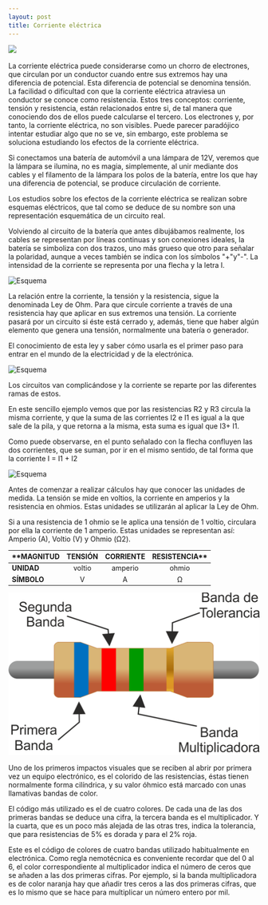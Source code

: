 ```yaml
---
layout: post
title: Corriente eléctrica
---
```


[<img src="/images/Untitled-Sketch-2_esquemático.png">](/2022-01-14-corriente-electrica)

La corriente eléctrica puede considerarse como un chorro de electrones, que circulan por un conductor cuando entre sus extremos hay una diferencia de potencial. Esta diferencia de potencial se denomina tensión. La facilidad o dificultad con que la corriente eléctrica atraviesa un conductor se conoce como resistencia. Estos tres conceptos: corriente, tensión y resistencia, están relacionados entre si, de tal manera que conociendo dos de ellos puede calcularse el tercero.
Los electrones y, por tanto, la corriente eléctrica, no son visibles. Puede parecer paradójico intentar estudiar algo que no se ve, sin embargo, este problema se soluciona estudiando los efectos de la corriente eléctrica.

Si conectamos una batería de automóvil a una lámpara de 12V, veremos que la lámpara se ilumina, no es magia, simplemente, al unir mediante dos cables y el filamento de la lámpara los polos de la batería, entre los que hay una diferencia de potencial, se produce circulación de corriente.

Los estudios sobre los efectos de la corriente eléctrica se realizan sobre esquemas eléctricos, que tal como se deduce de su nombre son una representación esquemática de un circuito real.

Volviendo al circuito de la batería que antes dibujábamos realmente, los cables se representan por líneas continuas y son conexiones ideales, la batería se simboliza con dos trazos, uno más grueso que otro para señalar la polaridad, aunque a veces también se indica con los símbolos "+"y"-". La intensidad de la corriente se representa por una flecha y la letra I.
  
![Esquema](/images/Untitled-Sketch-2_esquemático.png)
  
La relación entre la corriente, la tensión y la resistencia, sigue la denominada Ley de Ohm. Para que circule corriente a través de una resistencia hay que aplicar en sus extremos una tensión. La corriente pasará por un circuito si éste está cerrado y, además, tiene que haber algún elemento que genera una tensión, normalmente una batería o generador.

El conocimiento de esta ley y saber cómo usarla es el primer paso para entrar en el mundo de la electricidad y de la electrónica.

![Esquema](/images/Untitled-Sketch-2_1_esquemático.png)

Los circuitos van complicándose y la corriente se reparte por las diferentes ramas de estos.

En este sencillo ejemplo vemos que por las resistencias R2 y R3 circula la misma corriente, y que la suma de las corrientes I2 e I1 es igual a la que sale de la pila, y que retorna a la misma, esta suma es igual que I3+ I1.

Como puede observarse, en el punto señalado con la flecha confluyen las dos corrientes, que se suman, por ir en el mismo sentido, de tal forma que la corriente I = I1 + I2

![Esquema](/images/Untitled-Sketch-2_2_esquemático.png)

Antes de comenzar a realizar cálculos hay que conocer las unidades de medida. La tensión se mide en voltios, la corriente en amperios y la resistencia en ohmios. Estas unidades se utilizarán al aplicar la Ley de Ohm.

Si a una resistencia de 1 ohmio se le aplica una tensión de 1 voltio, circulara por ella la corriente de 1 amperio. Estas unidades se representan así: Amperio (A), Voltio (V) y Ohmio (Ω2).

| **MAGNITUD|TENSIÓN|CORRIENTE|RESISTENCIA**|
| ------------- |:-------------:|:-----:|:-----:|
| **UNIDAD**|voltio|amperio|ohmio|
| **SÍMBOLO**|V|A|Ω|

![Código de colores](/images/resistencia_electrica_1.png)

Uno de los primeros impactos visuales que se reciben al abrir por primera vez un equipo electrónico, es el colorido de las resistencias, éstas tienen normalmente forma cilíndrica, y su valor óhmico está marcado con unas llamativas bandas de color.

El código más utilizado es el de cuatro colores. De cada una de las dos primeras bandas se deduce una cifra, la tercera banda es el multiplicador. Y la cuarta, que es un poco más alejada de las otras tres, indica la tolerancia, que para resistencias de 5% es dorada y para el 2% roja.

Este es el código de colores de cuatro bandas utilizado habitualmente en electrónica. Como regla nemotécnica es conveniente recordar que del 0 al 6, el color correspondiente al multiplicador indica el número de ceros que se añaden a las dos primeras cifras. Por ejemplo, si la banda multiplicadora es de color naranja hay que añadir tres ceros a las dos primeras cifras, que es lo mismo que se hace para multiplicar un número entero por mil.
